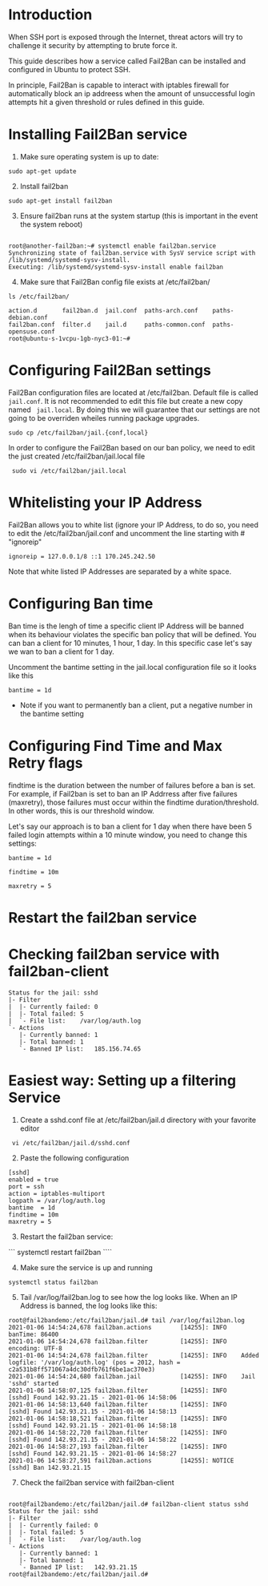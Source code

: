 # Introduction
When SSH port is exposed through the Internet, threat actors will try to challenge it security by attempting to brute force it.

This guide describes how a service called Fail2Ban can be installed and configured in Ubuntu to protect SSH.

In principle, Fail2Ban is capable to interact with iptables firewall for automatically block an ip addreess when the amount of unsuccessful login attempts hit a given threshold or rules defined in this guide.

# Installing Fail2Ban service

1. Make sure operating system is up to date: 

``` sudo apt-get update ```

2. Install fail2ban

``` sudo apt-get install fail2ban ```

3. Ensure fail2ban runs at the system startup (this is important in the event the system reboot)

``` systemctl enable fail2ban.service 

root@another-fail2ban:~# systemctl enable fail2ban.service
Synchronizing state of fail2ban.service with SysV service script with /lib/systemd/systemd-sysv-install.
Executing: /lib/systemd/systemd-sysv-install enable fail2ban

```

4. Make sure that Fail2Ban config file exists at /etc/fail2ban/

```
ls /etc/fail2ban/

action.d       fail2ban.d  jail.conf  paths-arch.conf    paths-debian.conf
fail2ban.conf  filter.d    jail.d     paths-common.conf  paths-opensuse.conf
root@ubuntu-s-1vcpu-1gb-nyc3-01:~# 
```

# Configuring Fail2Ban settings

Fail2Ban configuration files are located at /etc/fail2ban. Default file is called ``` jail.conf ```. It is not recommended to edit this file but create a new copy named ``` jail.local```. By doing this we will guarantee that our settings are not going to be overriden wheiles running package upgrades.


`sudo cp /etc/fail2ban/jail.{conf,local}`


In order to configure the Fail2Ban based on our ban policy, we need to edit the just created /etc/fail2ban/jail.local file

``` sudo vi /etc/fail2ban/jail.local```

# Whitelisting your IP Address

Fail2Ban allows you to white list (ignore your IP Address, to do so, you need to edit the /etc/fail2ban/jail.conf and uncomment the line starting with # "ignoreip"

`ignoreip = 127.0.0.1/8 ::1 170.245.242.50 `

Note that white listed IP Addresses are separated by a white space.

# Configuring Ban time

Ban time is the lengh of time a specific client IP Address will be banned when its behaviour violates the specific ban policy that will be defined. You can ban a client for 10 minutes, 1 hour, 1 day. In this specific case let's say we wan to ban a client for 1 day.

Uncomment the bantime setting in the jail.local configuration file so it looks like this

`bantime = 1d`

* Note if you want to permanently ban a client, put a negative number in the bantime setting

# Configuring Find Time and Max Retry flags

findtime is the duration between the number of failures before a ban is set. For example, if Fail2ban is set to ban an IP Addrress after five failures (maxretry), those failures must occur within the findtime duration/threshold. In other words, this is our threshold window.

Let's say our approach is to ban a client for 1 day when there have been 5 failed login attempts within a 10 minute window, you need to change this settings:

```
bantime = 1d

findtime = 10m

maxretry = 5

```

# Restart the fail2ban service


# Checking fail2ban service with fail2ban-client

```root@ubuntu-s-1vcpu-1gb-nyc3-01:~# sudo fail2ban-client status sshd
Status for the jail: sshd
|- Filter
|  |- Currently failed:	0
|  |- Total failed:	5
|  `- File list:	/var/log/auth.log
`- Actions
   |- Currently banned:	1
   |- Total banned:	1
   `- Banned IP list:	185.156.74.65
```

# Easiest way: Setting up a filtering Service

1. Create a sshd.conf file at /etc/fail2ban/jail.d directory with your favorite editor

``` vi /etc/fail2ban/jail.d/sshd.conf```

2. Paste the following configuration

``` 
[sshd]
enabled = true
port = ssh
action = iptables-multiport
logpath = /var/log/auth.log
bantime  = 1d
findtime = 10m
maxretry = 5
``` 

3. Restart the fail2ban service:

``` systemctl restart fail2ban ````

4. Make sure the service is up and running

``` systemctl status fail2ban ```

5. Tail /var/log/fail2ban.log  to see how the log looks like. When an IP Address is banned, the log looks like this:

```
root@fail2bandemo:/etc/fail2ban/jail.d# tail /var/log/fail2ban.log 
2021-01-06 14:54:24,678 fail2ban.actions        [14255]: INFO      banTime: 86400
2021-01-06 14:54:24,678 fail2ban.filter         [14255]: INFO      encoding: UTF-8
2021-01-06 14:54:24,678 fail2ban.filter         [14255]: INFO    Added logfile: '/var/log/auth.log' (pos = 2012, hash = c2a531b8ff571067a4dc30dfb761f6be1ac370e3)
2021-01-06 14:54:24,680 fail2ban.jail           [14255]: INFO    Jail 'sshd' started
2021-01-06 14:58:07,125 fail2ban.filter         [14255]: INFO    [sshd] Found 142.93.21.15 - 2021-01-06 14:58:06
2021-01-06 14:58:13,640 fail2ban.filter         [14255]: INFO    [sshd] Found 142.93.21.15 - 2021-01-06 14:58:13
2021-01-06 14:58:18,521 fail2ban.filter         [14255]: INFO    [sshd] Found 142.93.21.15 - 2021-01-06 14:58:18
2021-01-06 14:58:22,720 fail2ban.filter         [14255]: INFO    [sshd] Found 142.93.21.15 - 2021-01-06 14:58:22
2021-01-06 14:58:27,193 fail2ban.filter         [14255]: INFO    [sshd] Found 142.93.21.15 - 2021-01-06 14:58:27
2021-01-06 14:58:27,591 fail2ban.actions        [14255]: NOTICE  [sshd] Ban 142.93.21.15
```
7. Check the fail2ban service with fail2ban-client

```

root@fail2bandemo:/etc/fail2ban/jail.d# fail2ban-client status sshd
Status for the jail: sshd
|- Filter
|  |- Currently failed:	0
|  |- Total failed:	5
|  `- File list:	/var/log/auth.log
`- Actions
   |- Currently banned:	1
   |- Total banned:	1
   `- Banned IP list:	142.93.21.15
root@fail2bandemo:/etc/fail2ban/jail.d# 

```
